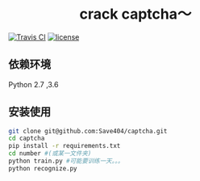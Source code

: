<h1 align="center"> crack captcha～ </h1>

[![Travis CI](https://travis-ci.org/Save404/captcha.svg?branch=master)](https://travis-ci.org/Save404/captcha)
[![license](https://img.shields.io/github/license/Save404/captcha.svg)](https://github.com/Save404/captcha/blob/master/LICENSE)

## 依赖环境  
Python 2.7 ,3.6

## 安装使用
```bash
git clone git@github.com:Save404/captcha.git
cd captcha
pip install -r requirements.txt
cd number #(或某一文件夹)
python train.py #可能要训练一天。。。
python recognize.py 
```
